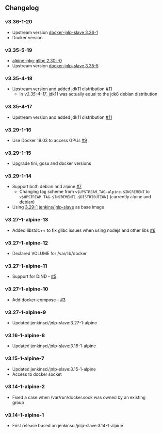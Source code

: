 ## Changelog

### v3.36-1-20
* Upstream version [docker-jnlp-slave 3.36-1](https://github.com/jenkinsci/docker-jnlp-slave/releases/tag/3.36-1)
* Docker version

### v3.35-5-19
* [alpine-pkg-glibc 2.30-r0](https://github.com/sgerrand/alpine-pkg-glibc/releases/tag/2.30-r0)
* Upstream version [docker-jnlp-slave 3.35-5](https://github.com/jenkinsci/docker-jnlp-slave/releases/tag/3.35-5)

### v3.35-4-18
* Upstream version and added jdk11 distribution [#11](https://github.com/odavid/jenkins-jnlp-slave/pull/11)
  * In *v3.35-4-17*, jdk11 was actually equal to the jdk8 debian distribution

### v3.35-4-17
* Upstream version and added jdk11 distribution [#11](https://github.com/odavid/jenkins-jnlp-slave/pull/11)

### v3.29-1-16
* Use Docker 19.03 to access GPUs [#9](https://github.com/odavid/jenkins-jnlp-slave/issues/9)

### v3.29-1-15
* Upgrade tini, gosu and docker versions

### v3.29-1-14
* Support both debian and alpine [#7](https://github.com/odavid/jenkins-jnlp-slave/pull/7)
  * Changing tag scheme from `v$UPSTREAM_TAG-alpine-$INCREMENT` to `v$UPSTREAM_TAG-$INCREMENT[-$DISTRIBUTION]` (currently alpine and debian)
* Using [3.29-1 jenkins/jnlp-slave](https://hub.docker.com/r/jenkins/jnlp-slave/tags) as base image

### v3.27-1-alpine-13
* Added libstdc++ to fix glibc issues when using nodejs and other libs [#6](https://github.com/odavid/jenkins-jnlp-slave/pull/6)

### v3.27-1-alpine-12
* Declared VOLUME for /var/lib/docker

### v3.27-1-alpine-11
* Support for DIND - [#5](https://github.com/odavid/jenkins-jnlp-slave/pull/5)

### v3.27-1-alpine-10
* Add docker-compose - [#3](https://github.com/odavid/jenkins-jnlp-slave/pull/3)

### v3.27-1-alpine-9
* Updated jenkinsci/jnlp-slave:3.27-1-alpine

### v3.16-1-alpine-8
* Updated jenkinsci/jnlp-slave:3.16-1-alpine

### v3.15-1-alpine-7
* Updated jenkinsci/jnlp-slave:3.15-1-alpine
* Access to docker socket

### v3.14-1-alpine-2
* Fixed a case when /var/run/docker.sock was owned by an existing group

### v3.14-1-alpine-1
* First release based on jenkinsci/jnlp-slave:3.14-1-alpine